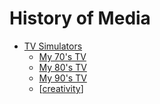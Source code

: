 History of Media
================


* [TV Simulators](https://mydecadetv.joeycato.com/)
    * [My 70's TV](https://www.my70stv.com/)
    * [My 80's TV](https://www.my80stv.com/)
    * [My 90's TV](https://www.my90stv.com/)
    * [[creativity]]


[//begin]: # "Autogenerated link references for markdown compatibility"
[creativity]: ../../../../../../c:/Users/ac954/code/teachingWorkshops/computing/creativity.md "Creativity"
[//end]: # "Autogenerated link references"